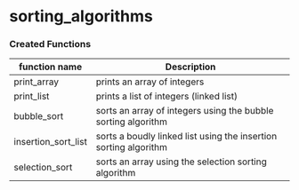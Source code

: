 # sorting_algorithms
### Created Functions

function name | Description
--------------|------------
print_array | prints an array of integers
print_list | prints a list of integers (linked list)
bubble_sort | sorts an array of integers using the bubble sorting algorithm
insertion_sort_list | sorts a boudly linked list using the insertion sorting algorithm
selection_sort | sorts an array using the selection sorting algorithm
